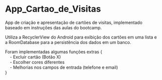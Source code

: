 # App_Cartao_de_Visitas

App de criação e apresentação de cartões de visitas, implementado baseado em instruções das aulas do bootcamp.

Utiliza a RecyclerView do Android para exibição dos cartões em uma lista e a RoomDatabase para a persistência dos dados em um banco.

Foram implementadas algumas funções extras {  
&nbsp;&nbsp;&nbsp;&nbsp;- Excluir cartão (Botão X)  
&nbsp;&nbsp;&nbsp;&nbsp;- Escolher cores diferentes  
&nbsp;&nbsp;&nbsp;&nbsp;- Melhorias nos campos de entrada (telefone e email)  
}
